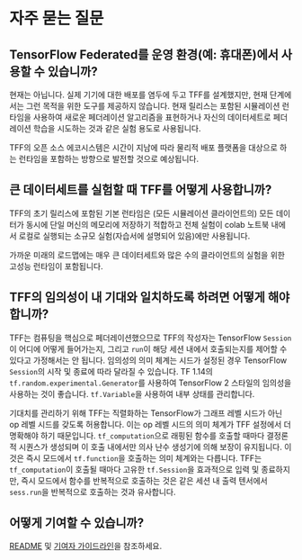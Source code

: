 # 자주 묻는 질문

## TensorFlow Federated를 운영 환경(예: 휴대폰)에서 사용할 수 있습니까?

현재는 아닙니다. 실제 기기에 대한 배포를 염두에 두고 TFF를 설계했지만, 현재 단계에서는 그런 목적을 위한 도구를 제공하지 않습니다. 현재 릴리스는 포함된 시뮬레이션 런타임을 사용하여 새로운 페더레이션 알고리즘을 표현하거나 자신의 데이터세트로 페더레이션 학습을 시도하는 것과 같은 실험 용도로 사용됩니다.

TFF의 오픈 소스 에코시스템은 시간이 지남에 따라 물리적 배포 플랫폼을 대상으로 하는 런타임을 포함하는 방향으로 발전할 것으로 예상됩니다.

## 큰 데이터세트를 실험할 때 TFF를 어떻게 사용합니까?

TFF의 초기 릴리스에 포함된 기본 런타임은 (모든 시뮬레이션 클라이언트의) 모든 데이터가 동시에 단일 머신의 메모리에 저장하기 적합하고 전체 실험이 colab 노트북 내에서 로컬로 실행되는 소규모 실험(자습서에 설명되어 있음)에만 사용됩니다.

가까운 미래의 로드맵에는 매우 큰 데이터세트와 많은 수의 클라이언트의 실험을 위한 고성능 런타임이 포함됩니다.

## TFF의 임의성이 내 기대와 일치하도록 하려면 어떻게 해야 합니까?

TFF는 컴퓨팅을 핵심으로 페더레이션했으므로 TFF의 작성자는 TensorFlow `Session`이 어디에 어떻게 들어가는지, 그리고 `run`이 해당 세션 내에서 호출되는지를 제어할 수 있다고 가정해서는 안 됩니다. 임의성의 의미 체계는 시드가 설정된 경우 TensorFlow `Session`의 시작 및 종료에 따라 달라질 수 있습니다. TF 1.14의 `tf.random.experimental.Generator`를 사용하여 TensorFlow 2 스타일의 임의성을 사용하는 것이 좋습니다. `tf.Variable`을 사용하여 내부 상태를 관리합니다.

기대치를 관리하기 위해 TFF는 직렬화하는 TensorFlow가 그래프 레벨 시드가 아닌 op 레벨 시드를 갖도록 허용합니다. 이는 op 레벨 시드의 의미 체계가 TFF 설정에서 더 명확해야 하기 때문입니다. `tf_computation`으로 래핑된 함수를 호출할 때마다 결정론적 시퀀스가 생성되며 이 호출 내에서만 의사 난수 생성기에 의해 보장이 유지됩니다. 이것은 즉시 모드에서 `tf.function`을 호출하는 의미 체계와는 다릅니다. TFF는 `tf_computation`이 호출될 때마다 고유한 `tf.Session`을 효과적으로 입력 및 종료하지만, 즉시 모드에서 함수를 반복적으로 호출하는 것은 같은 세션 내 출력 텐서에서 `sess.run`을 반복적으로 호출하는 것과 유사합니다.

## 어떻게 기여할 수 있습니까?

[README](../README.md) 및 [기여자 가이드라인](../CONTRIBUTING.md)을 참조하세요.
